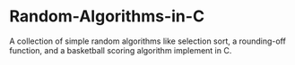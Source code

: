 # Random-Algorithms-in-C
A collection of simple random algorithms like selection sort, a rounding-off function, and a basketball scoring algorithm implement in C.
